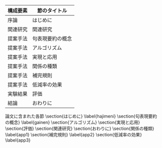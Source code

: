 構成要素 | 節のタイトル
 --- | --- 
序論 | はじめに
関連研究 | 関連研究
提案手法 | 句表現要約の概念
提案手法 | アルゴリズム
提案手法 | 実現と応用
提案手法 | 関係の種類
提案手法 | 補完規則
提案手法 | 低減率の効果
実験結果 | 評価
結論 | おわりに

論文に含まれた各節
\section{はじめに} \label{hajimeni}
\section{句表現要約の概念} \label{gainen}
\section{アルゴリズム}
\section{実現と応用}
\section{評価}
\section{関連研究}
\section{おわりに}
\section{関係の種類} \label{app1}
\section{補完規則} \label{app2}
\section{低減率の効果} \label{app3}
